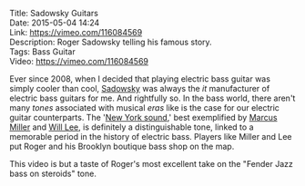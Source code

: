 Title: Sadowsky Guitars  
Date: 2015-05-04 14:24  
Link: https://vimeo.com/116084569  
Description: Roger Sadowsky telling his famous story.  
Tags: Bass Guitar  
Video: https://vimeo.com/116084569  

Ever since 2008, when I decided that playing electric bass guitar was simply cooler than cool, [Sadowsky][sadowsky] was always the *it* manufacturer of electric bass guitars for me. And rightfully so. In the bass world, there aren't many *tones* associated with musical *eras* like is the case for our electric guitar counterparts. The '[New York sound][talkbass],' best exemplified by [Marcus Miller][wikipedia] and [Will Lee][wikipedia 2], is definitely a distinguishable tone, linked to a memorable period in the history of electric bass. Players like Miller and Lee put Roger and his Brooklyn boutique bass shop on the map.

This video is but a taste of Roger's most excellent take on the "Fender Jazz bass on steroids" tone.

[sadowsky]: http://www.sadowsky.com "Sadowsky Guitars"
[talkbass]: http://www.talkbass.com/threads/what-is-the-new-york-sound.140176/ "TalkBass thread about the 'New York Sound' of bass guitar"
[wikipedia]: https://en.wikipedia.org/wiki/Marcus_Miller "Wikipedia: Marcus Miller"
[wikipedia 2]: https://en.wikipedia.org/wiki/Will_Lee_(bassist) "Wikipedia: Will Lee"